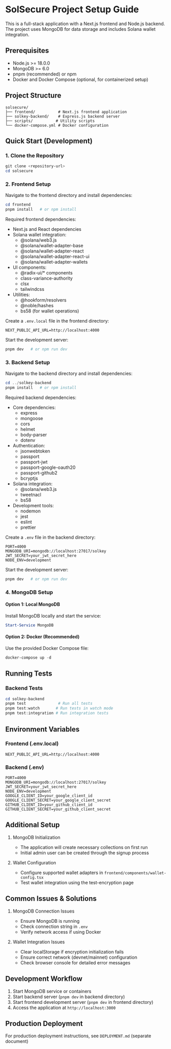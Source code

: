 # SolSecure Project Setup Guide

This is a full-stack application with a Next.js frontend and Node.js backend. The project uses MongoDB for data storage and includes Solana wallet integration.

## Prerequisites

- Node.js >= 18.0.0
- MongoDB >= 6.0
- pnpm (recommended) or npm
- Docker and Docker Compose (optional, for containerized setup)

## Project Structure

```
solsecure/
├── frontend/          # Next.js frontend application
├── solkey-backend/    # Express.js backend server
├── scripts/          # Utility scripts
└── docker-compose.yml # Docker configuration
```

## Quick Start (Development)

### 1. Clone the Repository

```powershell
git clone <repository-url>
cd solsecure
```

### 2. Frontend Setup

Navigate to the frontend directory and install dependencies:

```powershell
cd frontend
pnpm install   # or npm install
```

Required frontend dependencies:
- Next.js and React dependencies
- Solana wallet integration:
  - @solana/web3.js
  - @solana/wallet-adapter-base
  - @solana/wallet-adapter-react
  - @solana/wallet-adapter-react-ui
  - @solana/wallet-adapter-wallets
- UI components:
  - @radix-ui/* components
  - class-variance-authority
  - clsx
  - tailwindcss
- Utilities:
  - @hookform/resolvers
  - @noble/hashes
  - bs58 (for wallet operations)

Create a `.env.local` file in the frontend directory:

```env
NEXT_PUBLIC_API_URL=http://localhost:4000
```

Start the development server:

```powershell
pnpm dev   # or npm run dev
```

### 3. Backend Setup

Navigate to the backend directory and install dependencies:

```powershell
cd ../solkey-backend
pnpm install   # or npm install
```

Required backend dependencies:
- Core dependencies:
  - express
  - mongoose
  - cors
  - helmet
  - body-parser
  - dotenv
- Authentication:
  - jsonwebtoken
  - passport
  - passport-jwt
  - passport-google-oauth20
  - passport-github2
  - bcryptjs
- Solana integration:
  - @solana/web3.js
  - tweetnacl
  - bs58
- Development tools:
  - nodemon
  - jest
  - eslint
  - prettier

Create a `.env` file in the backend directory:

```env
PORT=4000
MONGODB_URI=mongodb://localhost:27017/solkey
JWT_SECRET=your_jwt_secret_here
NODE_ENV=development
```

Start the development server:

```powershell
pnpm dev   # or npm run dev
```

### 4. MongoDB Setup

#### Option 1: Local MongoDB

Install MongoDB locally and start the service:

```powershell
Start-Service MongoDB
```

#### Option 2: Docker (Recommended)

Use the provided Docker Compose file:

```powershell
docker-compose up -d
```

## Running Tests

### Backend Tests

```powershell
cd solkey-backend
pnpm test              # Run all tests
pnpm test:watch       # Run tests in watch mode
pnpm test:integration # Run integration tests
```

## Environment Variables

### Frontend (.env.local)
```env
NEXT_PUBLIC_API_URL=http://localhost:4000
```

### Backend (.env)
```env
PORT=4000
MONGODB_URI=mongodb://localhost:27017/solkey
JWT_SECRET=your_jwt_secret_here
NODE_ENV=development
GOOGLE_CLIENT_ID=your_google_client_id
GOOGLE_CLIENT_SECRET=your_google_client_secret
GITHUB_CLIENT_ID=your_github_client_id
GITHUB_CLIENT_SECRET=your_github_client_secret
```

## Additional Setup

1. MongoDB Initialization
   - The application will create necessary collections on first run
   - Initial admin user can be created through the signup process

2. Wallet Configuration
   - Configure supported wallet adapters in `frontend/components/wallet-config.tsx`
   - Test wallet integration using the test-encryption page

## Common Issues & Solutions

1. MongoDB Connection Issues
   - Ensure MongoDB is running
   - Check connection string in `.env`
   - Verify network access if using Docker

2. Wallet Integration Issues
   - Clear localStorage if encryption initialization fails
   - Ensure correct network (devnet/mainnet) configuration
   - Check browser console for detailed error messages

## Development Workflow

1. Start MongoDB service or containers
2. Start backend server (`pnpm dev` in backend directory)
3. Start frontend development server (`pnpm dev` in frontend directory)
4. Access the application at `http://localhost:3000`

## Production Deployment

For production deployment instructions, see `DEPLOYMENT.md` (separate document)
